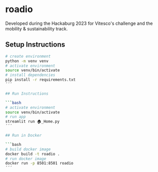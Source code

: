 # roadio
Developed during the Hackaburg 2023 for Vitesco's challenge and the mobility &amp; sustainability track.


## Setup Instructions

```bash 
# create environment
python -m venv venv
# activate environment
source venv/bin/activate
# install dependencies
pip install -r requirements.txt
´´´

## Run Instructions

```bash
# activate environment
source venv/bin/activate
# run app
streamlit run 🏠_Home.py
´´´

## Run in Docker

```bash
# build docker image
docker build -t roadio .
# run docker image
docker run -p 8501:8501 roadio
´´´


